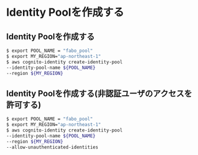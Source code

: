 # Identity Poolを作成する

## Identity Poolを作成する

```bash
$ export POOL_NAME = "fabo_pool"
$ export MY_REGION="ap-northeast-1"
$ aws cognito-identity create-identity-pool
--identity-pool-name ${POOL_NAME} 
--region ${MY_REGION}
```


## Identity Poolを作成する(非認証ユーザのアクセスを許可する)

```bash
$ export POOL_NAME = "fabo_pool"
$ export MY_REGION="ap-northeast-1"
$ aws cognito-identity create-identity-pool
--identity-pool-name ${POOL_NAME} 
--region ${MY_REGION}
--allow-unauthenticated-identities
```
